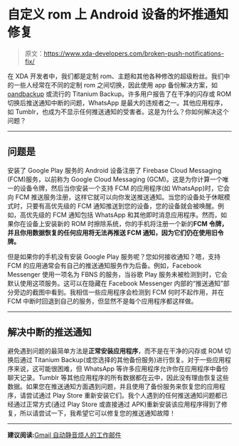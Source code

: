 # 自定义 rom 上 Android 设备的坏推通知修复

> 原文：<https://www.xda-developers.com/broken-push-notifications-fix/>

在 XDA 开发者中，我们都是定制 rom、主题和其他各种修改的超级粉丝。我们中的一些人经常在不同的定制 rom 之间切换，因此使用 app 备份解决方案，如 [oandbackup](https://f-droid.org/packages/dk.jens.backup/) 或流行的 Titanium Backup。许多用户报告了在干净的闪存或 ROM 切换后推送通知中断的问题，WhatsApp 是最大的违规者之一。其他应用程序，如 Tumblr，也成为不显示任何推送通知的受害者。这是为什么？你如何解决这个问题？

* * *

## 问题是

安装了 Google Play 服务的 Android 设备注册了 Firebase Cloud Messaging (FCM)服务，以前称为 Google Cloud Messaging (GCM)。这是为你计算一个唯一的设备令牌，然后当你安装一个支持 FCM 的应用程序(如 WhatsApp)时，它会向 FCM 推送服务注册，这样它就可以向你发送推送通知。当您的设备处于休眠模式时，只要有高优先级的 FCM 通知推送到您的设备，您的设备就会被唤醒。例如，高优先级的 FCM 通知包括 WhatsApp 和其他即时消息应用程序。然而，如果你在设备上安装新的 ROM 时擦除系统，你的手机将注册一个新的**FCM 令牌，并且你用数据恢复的任何应用将无法再推送 FCM 通知，因为它们仍在使用旧令牌。**

但是如果你的手机没有安装 Google Play 服务呢？您如何接收通知？嗯，支持 FCM 的应用通常会有自己的推送通知服务作为后备。例如，Facebook Messenger 使用一项名为 FBNS 的服务，当谷歌 Play 服务未被检测到时，它会默认使用这项服务。这可以在隐藏在 Facebook Messenger 内部的“推送通知”部分旁边的截图中看到。我相信一些应用程序会检测到 FCM 何时不起作用，并在 FCM 中断时回退到自己的服务，但显然不是每个应用程序都这样做。

* * *

## 解决中断的推送通知

避免遇到问题的最简单方法是**正常安装应用程序**，而不是在干净的闪存或 ROM 切换后通过 Titanium Backup(或您选择的其他备份服务)进行恢复。对于一些应用程序来说，这可能很困难，但 WhatsApp 等许多应用程序允许你在应用程序中备份聊天记录。Tumblr 等其他应用程序的所有数据都在云中，因此没有理由恢复这些数据。如果您在推送通知方面遇到问题，并且使用了备份服务来恢复您的应用程序，请尝试通过 Play Store 重新安装它们。我个人遇到的任何推送通知问题都已经通过正常方式(通过 Play Store 或直接通过 APK)重新安装该应用程序得到了修复，所以请尝试一下，我希望它可以修复您的推送通知故障！

* * *

**建议阅读:**[Gmail 自动静音烦人的工作邮件](https://www.xda-developers.com/silence-annoying-work-emails-automatically-with-quiet-for-gmail/)